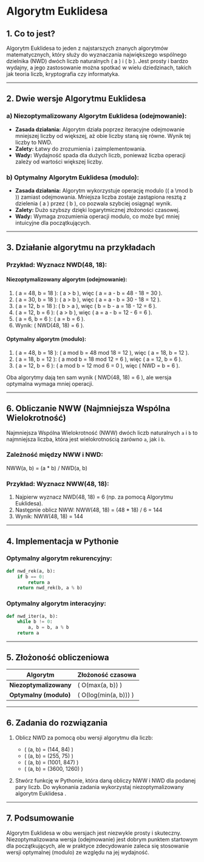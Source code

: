 # Algorytm Euklidesa  

## 1. Co to jest?  
Algorytm Euklidesa to jeden z najstarszych znanych algorytmów matematycznych, który służy do wyznaczania największego wspólnego dzielnika (NWD) dwóch liczb naturalnych \( a \) i \( b \). Jest prosty i bardzo wydajny, a jego zastosowanie można spotkać w wielu dziedzinach, takich jak teoria liczb, kryptografia czy informatyka.

---

## 2. Dwie wersje Algorytmu Euklidesa

### a) Niezoptymalizowany Algorytm Euklidesa (odejmowanie):  
- **Zasada działania:** Algorytm działa poprzez iteracyjne odejmowanie mniejszej liczby od większej, aż obie liczby staną się równe. Wynik tej liczby to NWD.  
- **Zalety:** Łatwy do zrozumienia i zaimplementowania.  
- **Wady:** Wydajność spada dla dużych liczb, ponieważ liczba operacji zależy od wartości większej liczby.  

### b) Optymalny Algorytm Euklidesa (modulo):  
- **Zasada działania:** Algorytm wykorzystuje operację modulo (\( a \mod b \)) zamiast odejmowania. Mniejsza liczba zostaje zastąpiona resztą z dzielenia \( a \) przez \( b \), co pozwala szybciej osiągnąć wynik.  
- **Zalety:** Dużo szybszy dzięki logarytmicznej złożoności czasowej.  
- **Wady:** Wymaga zrozumienia operacji modulo, co może być mniej intuicyjne dla początkujących.  

---

## 3. Działanie algorytmu na przykładach  

### Przykład: Wyznacz NWD(48, 18):  

#### Niezoptymalizowany algorytm (odejmowanie):  
1. \( a = 48, b = 18 \): \( a > b \), więc \( a = a - b = 48 - 18 = 30 \).  
2. \( a = 30, b = 18 \): \( a > b \), więc \( a = a - b = 30 - 18 = 12 \).  
3. \( a = 12, b = 18 \): \( b > a \), więc \( b = b - a = 18 - 12 = 6 \).  
4. \( a = 12, b = 6 \): \( a > b \), więc \( a = a - b = 12 - 6 = 6 \).  
5. \( a = 6, b = 6 \): \( a = b = 6 \).
6. Wynik: \( NWD(48, 18) = 6 \).  

#### Optymalny algorytm (modulo):  
1. \( a = 48, b = 18 \): \( a mod b  = 48 mod 18 = 12 ), więc \( a = 18, b = 12 \).  
2. \( a = 18, b = 12 \): \( a mod b  = 18 mod 12 = 6 ), więc \( a = 12, b = 6 \).  
3. \( a = 12, b = 6 \): \( a mod b  = 12 mod 6 = 0 ), więc \( NWD = b = 6 \).  

Oba algorytmy dają ten sam wynik \( NWD(48, 18) = 6 \), ale wersja optymalna wymaga mniej operacji.  

---
## 6. Obliczanie NWW (Najmniejsza Wspólna Wielokrotność)

Najmniejsza Wspólna Wielokrotność (NWW) dwóch liczb naturalnych `a` i `b` to najmniejsza liczba, która jest wielokrotnością zarówno `a`, jak i `b`.

### Zależność między NWW i NWD:

NWW(a, b) = (a * b) / NWD(a, b)

### Przykład: Wyznacz NWW(48, 18):

1. Najpierw wyznacz NWD(48, 18) = 6 (np. za pomocą Algorytmu Euklidesa).
2. Następnie oblicz NWW:
   NWW(48, 18) = (48 * 18) / 6 = 144
3. Wynik: NWW(48, 18) = 144

---

## 4. Implementacja w Pythonie  

### Optymalny algorytm rekurencyjny:  
```python
def nwd_rek(a, b):
    if b == 0:
        return a
    return nwd_rek(b, a % b)
```

### Optymalny algorytm interacyjny:  
```python
def nwd_iter(a, b):
    while b != 0:
        a, b = b, a % b
    return a
```

---

## 5. Złożoność obliczeniowa  

| Algorytm                    | Złożoność czasowa               
|-----------------------------|---------------------------------|
| **Niezoptymalizowany**      | \( O(max(a, b)) \)            |         
| **Optymalny (modulo)**      | \( O(log(min(a, b))) \)      
---

## 6. Zadania do rozwiązania  

1. Oblicz NWD za pomocą obu wersji algorytmu dla liczb:  
   - \( (a, b) = (144, 84) \)  
   - \( (a, b) = (255, 75) \)  
   - \( (a, b) = (1001, 847) \)  
   - \( (a, b) = (3600, 1260) \)  

2.  Stwórz funkcję w Pythonie, która daną obliczy NWW i NWD dla podanej pary liczb.
    Do wykonania zadania wykorzystaj niezoptymalizowany algorytm Euklidesa .

---

## 7. Podsumowanie  
Algorytm Euklidesa w obu wersjach jest niezwykle prosty i skuteczny. Niezoptymalizowana wersja (odejmowanie) jest dobrym punktem startowym dla początkujących, ale w praktyce zdecydowanie zaleca się stosowanie wersji optymalnej (modulo) ze względu na jej wydajność.


